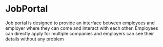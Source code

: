 # JobPortal
Job portal is designed to provide an interface between employees and employer where they can come and interact with each other.
Employees can directly apply for multiple companies and employers can see their details without any problem
